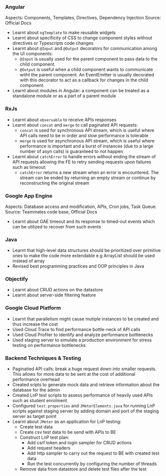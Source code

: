 ### Angular

Aspects: Components, Templates, Directives, Dependency Injection
Source: Official Docs

- Learnt about `ngTemplate` to make reusable widgets
- Learnt about specificity of CSS to change component styles without directives or Typescripts code changes
- Learnt about ```@Input``` and ```@Output``` decorators for communication among the UI components:
    - ```@Input``` is usually used for the parent component to pass data to the child component.
    - ```@Output``` is useful when a child component wants to communicate witht the parent component. An EventEmitter is usually decorated with this decorator to act as a callback for changes in the child component.
- Learnt about modules in Angular: a component can be treated as a standalone module or as a part of a parent module

### RxJs
- Learnt about `observable` to receive APIs responses
- Learnt about ```concat``` and ```merge``` to call paginated API requests:
    - ```concat``` is used for synchronous API stream, which is useful where API calls need to be in order and slow performance is tolerable
    - ```merge``` is used for asynchronous API stream, which is useful where performance is important and a burst of instances (due to a large number of asyn calls) is guaranteed to not happen
- Learnt about ```catchError``` to handle errors without ending the stream of API requests allowing the FE to retry sending requests upon failures such as timeout:
    - ```catchError``` returns a new stream when an error is encountered. The stream can be ended by returning an empty stream or continue by reconstructing the original stream

### Google App Engine

Aspects: Database access and modification, APIs, Cron jobs, Task Queue. 
Source: Teammates code base, Official Docs
- Learnt about GAE timeout and its response to timed-out events which can be utilized to recover from such events

### Java
- Learnt that high-level data structures should be prioritized over primitive ones to make the code more extendable e.g ArrayList should be used instead of array
- Revised best programming practices and OOP principles in Java 

### Objectify
- Learnt about CRUD actions on the datastore
- Learnt about server-side filtering feature

### Google Cloud Platform
- Learnt that parallelism might cause mutiple instances to be created and thus increase the cost
- Used Cloud Trace to find performance bottle-neck of API calls 
- Used Cloud Profiler to identify and analyze performance bottlenecks
- Used staging server to simulate a production environment for stress testing on performance bottlenecks

### Backend Techniques & Testing
- Paginatied API calls: break a huge request down into smaller requests. This allows for more data to be sent at the cost of additional performance overhead
- Created sripts to generate mock data and retrieve information about the database for the admin
- Created LnP test scripts to assess performance of heavily used APIs such as student enrolment
- Configured `test.properties` and `JMeterElements.java` for running LnP scripts against staging server by adding domain and port of the staging server as target point
- Learnt about `JMeter` as an application for LnP testing:
    - Create test data
    - Create csv test data to be send with APIs to BE
    - Construct LnP test plan: 
        - Add csrf token and login sampler for CRUD actions
        - Add request headers
        - Add http sampler to carry out the request to BE with created test data
        - Run the test concurrently by configuring the number of threads
    - Remove data from datastore and delete test files after the test
